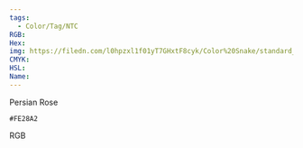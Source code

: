 ```yaml
---
tags:
  - Color/Tag/NTC
RGB:
Hex:
img: https://filedn.com/l0hpzxl1f01yT7GHxtF8cyk/Color%20Snake/standard_csv_to_svg//FE28A2.svg
CMYK:
HSL:
Name:
---
```

Persian Rose
```palette
#FE28A2
```
RGB
